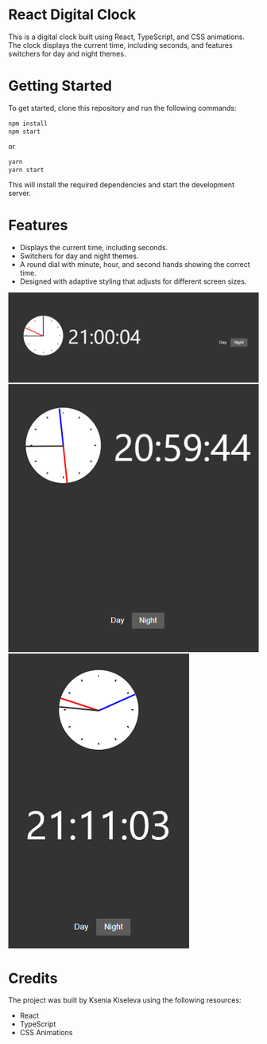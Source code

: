 # React Digital Clock

This is a digital clock built using React, TypeScript, and CSS animations. The clock displays the current time, including seconds, and features switchers for day and night themes.

# Getting Started

To get started, clone this repository and run the following commands:

```
npm install
npm start
```

or

```
yarn
yarn start
```

This will install the required dependencies and start the development server.

# Features
- Displays the current time, including seconds.
- Switchers for day and night themes.
- A round dial with minute, hour, and second hands showing the correct time.
- Designed with adaptive styling that adjusts for different screen sizes.


![Desktop](/src/assets/desktop.png)
![Tablet](/src/assets/tablet.png)
![Mobile](/src/assets/mobile.png)

# Credits
The project was built by Ksenia Kiseleva using the following resources:

- React
- TypeScript
- CSS Animations